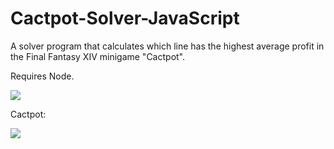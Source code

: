 # Cactpot-Solver-JavaScript

A solver program that calculates which line has the highest average profit in the Final Fantasy XIV minigame "Cactpot".

Requires Node. 

![](https://i.imgur.com/PAdD3iM.png)

Cactpot: 

![](https://i.imgur.com/Rf7r6e5.png)
